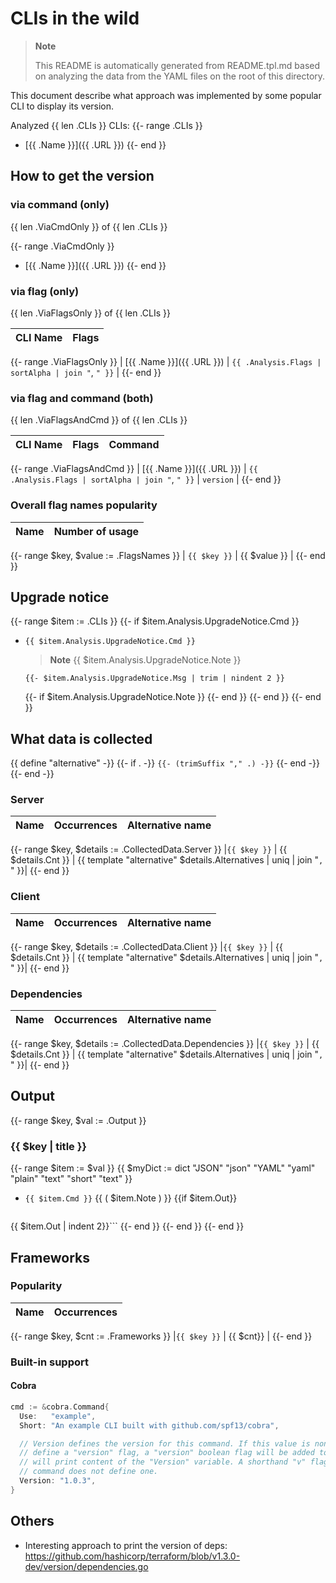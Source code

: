 # CLIs in the wild

> **Note**
>
> This README is automatically generated from README.tpl.md based on analyzing the data from the YAML files on the root of this directory.

This document describe what approach was implemented by some popular CLI to display its version.

Analyzed {{ len .CLIs }} CLIs:
{{- range .CLIs }}
- [{{ .Name }}]({{ .URL }})
{{- end }}

## How to get the version
<!-- {{ add (len .ViaCmdOnly) (len .ViaFlagsOnly) (len .ViaFlagsAndCmd) }} == {{ len .CLIs }} -->

### via command (only)

{{ len .ViaCmdOnly }} of {{ len .CLIs }}

{{- range .ViaCmdOnly }}
- [{{ .Name }}]({{ .URL }})
{{- end }}

### via flag (only)

{{ len .ViaFlagsOnly }} of {{ len .CLIs }}

| CLI Name | Flags |
|----------|-------|
{{- range .ViaFlagsOnly }}
| [{{ .Name }}]({{ .URL }}) | `{{ .Analysis.Flags | sortAlpha | join "`, `" }}` |
{{- end }}


### via flag and command (both)

{{ len .ViaFlagsAndCmd }} of {{ len .CLIs }}

| CLI Name | Flags | Command |
|----------|-------|---------|
{{- range .ViaFlagsAndCmd }}
| [{{ .Name }}]({{ .URL }}) | `{{ .Analysis.Flags | sortAlpha | join "`, `" }}` | `version` |
{{- end }}

### Overall flag names popularity

| Name | Number of usage |
|------|-----------------|
{{- range $key, $value := .FlagsNames }}
| `{{ $key }}` | {{ $value }} |
{{- end }}

## Upgrade notice

{{- range $item := .CLIs }}
{{- if $item.Analysis.UpgradeNotice.Cmd }}
- `{{ $item.Analysis.UpgradeNotice.Cmd }}`
  > **Note**
	> {{ $item.Analysis.UpgradeNotice.Note }}

  ```text
  {{- $item.Analysis.UpgradeNotice.Msg | trim | nindent 2 }}
  ```
	{{- if $item.Analysis.UpgradeNotice.Note }}
  {{- end }}
{{- end }}
{{- end }}

## What data is collected

{{ define "alternative" -}}
{{- if . -}}
  `{{- (trimSuffix "," .) -}}`
{{- end -}}
{{- end -}}

### Server

| Name | Occurrences | Alternative name |
|------|-------------|------------------|
{{- range $key, $details := .CollectedData.Server }}
|`{{ $key }}` | {{ $details.Cnt }} | {{ template "alternative" $details.Alternatives  | uniq | join "`, `" }}|
{{- end }}

### Client

| Name | Occurrences | Alternative name |
|------|-------------|------------------|
{{- range $key, $details := .CollectedData.Client }}
|`{{ $key }}` | {{ $details.Cnt }} | {{ template "alternative" $details.Alternatives  | uniq | join "`, `" }}|
{{- end }}

### Dependencies

| Name | Occurrences | Alternative name |
|------|-------------|------------------|
{{- range $key, $details := .CollectedData.Dependencies }}
|`{{ $key }}` | {{ $details.Cnt }} | {{ template "alternative" $details.Alternatives  | uniq | join "`, `" }}|
{{- end }}

## Output

{{- range $key, $val := .Output }}

### {{ $key | title }}

{{- range $item := $val }}
{{ $myDict := dict "JSON" "json" "YAML" "yaml" "plain" "text" "short" "text" }}
- `{{ $item.Cmd }}` {{ ( $item.Note ) }}
{{if $item.Out}}
  ```{{ get $myDict $key }}
{{ $item.Out | indent 2}}```
{{- end }}
{{- end }}
{{- end }}

## Frameworks

### Popularity

| Name | Occurrences |
|------|-------------|
{{- range $key, $cnt := .Frameworks }}
|`{{ $key }}` | {{ $cnt}} |
{{- end }}

### Built-in support

#### Cobra

```go
cmd := &cobra.Command{
  Use:   "example",
  Short: "An example CLI built with github.com/spf13/cobra",

  // Version defines the version for this command. If this value is non-empty and the command does not
  // define a "version" flag, a "version" boolean flag will be added to the command and, if specified,
  // will print content of the "Version" variable. A shorthand "v" flag will also be added if the
  // command does not define one.
  Version: "1.0.3",
}
```

## Others

- Interesting approach to print the version of deps: https://github.com/hashicorp/terraform/blob/v1.3.0-dev/version/dependencies.go
